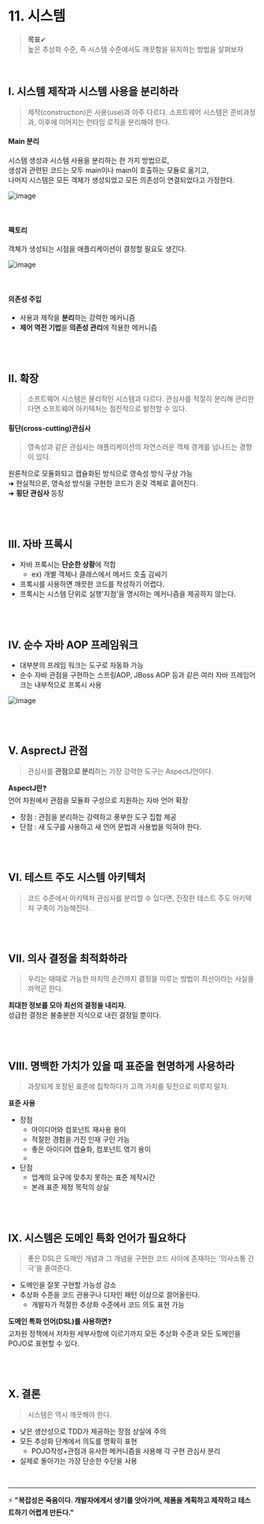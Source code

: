 # 11. 시스템

> **목표**✔ <br>
> 높은 추상화 수준, 즉 시스템 수준에서도 깨끗함을 유지하는 방법을 살펴보자
<br>

## I. 시스템 제작과 시스템 사용을 분리하라
> 제작(construction)은 사용(use)과 아주 다르다. 소프트웨어 시스템은 준비과정과, 이후에 이어지는 런타임 로직을 분리해야 한다.

#### Main 분리
시스템 생성과 시스템 사용을 분리하는 한 가지 방법으로, <br>
생성과 관련된 코드는 모두 main이나 main이 호출하는 모듈로 옮기고, <br>
나머지 시스템은 모든 객체가 생성되었고 모든 의존성이 연결되었다고 가정한다.

![image](https://user-images.githubusercontent.com/63613093/126901903-d0ed24d0-f447-41ab-a7ee-9728f5e6fbbc.png)

<br>

#### 팩토리
객체가 생성되는 시점을 애플리케이션이 결정할 필요도 생긴다.

![image](https://user-images.githubusercontent.com/63613093/126901911-ba641d22-0400-4db8-9511-7b18cc983b4c.png)

<br>

#### 의존성 주입
- 사용과 제작을 **분리**하는 강력한 메커니즘 
- **제어 역전 기법**을 **의존성 관리**에 적용한 메커니즘

<br><br>

## II. 확장
> 소프트웨어 시스템은 물리적인 시스템과 다르다. 관심사를 적절히 분리해 관리한다면 소프트웨어 아키텍처는 점진적으로 발전할 수 있다.

#### 횡단(cross-cutting)관심사
> 영속성과 같은 관심사는 애플리케이션의 자연스러운 객체 경계를 넘나드는 경향이 있다.

원론적으로 모듈화되고 캡슐화된 방식으로 영속성 방식 구상 가능 <br>
➜ 현실적으론, 영속성 방식을 구현한 코드가 온갖 객체로 흩어진다. <br>
➜ **횡단 관심사** 등장

<br><br>

## III. 자바 프록시
- 자바 프록시는 **단순한 상황**에 적합 <br>
  - ex) 개별 객체나 클래스에서 메서드 호출 감싸기
- 프록시를 사용하면 깨끗한 코드를 작성하기 어렵다. 
- 프록시는 시스템 단위로 실행'지점'을 명시하는 메커니즘을 제공하지 않는다.

<br><br>

## IV. 순수 자바 AOP 프레임워크
- 대부분의 프레임 워크는 도구로 자동화 가능
- 순수 자바 관점을 구현하는 스프링AOP, JBoss AOP 등과 같은 여러 자바 프레임어크는 내부적으로 프록시 사용

![image](https://user-images.githubusercontent.com/63613093/126902295-2963d79d-c929-4579-a3e7-8e1d7c4ddd90.png)

<br><br>

## V. AsprectJ 관점
> 관심사를 **관점으로 분리**하는 가장 강력한 도구는 AspectJ언어다.

**AspectJ란**❓ <br>
언어 차원에서 관점을 모듈화 구성으로 지원하는 자바 언어 확장 <br>
- 장점 : 관점을 분리하는 강력하고 풍부한 도구 집합 제공
- 단점 : 새 도구를 사용하고 새 언어 문법과 사용법을 익혀야 한다.

<br><br>

## VI. 테스트 주도 시스템 아키텍처 
> 코드 수준에서 아키텍처 관심사를 분리할 수 있다면, 진정한 테스트 주도 아키텍처 구축이 가능해진다.

<br><br>

## VII. 의사 결정을 최적화하라
> 우리는 때때로 가능한 마지막 순간까지 결정을 미루는 방법이 최선이라는 사실을 까먹곤 한다.

**최대한 정보를 모아 최선의 결정을 내리자.** <br>
성급한 결정은 불충분한 지식으로 내린 결정일 뿐이다.
 
<br><br>

## VIII. 명백한 가치가 있을 때 표준을 현명하게 사용하라
> 과장되게 포장된 표준에 집착하다가 고객 가치를 뒷전으로 미루지 말자.

**표준 사용**
- 장점
  - 아이디어와 컴포넌트 재사용 용이
  - 적절한 경험을 가진 인재 구인 가능
  - 좋은 아이디어 캡슐화, 컴포넌트 엮기 용이
  - 
- 단점
  - 업계의 요구에 맞추지 못하는 표준 제작시간
  - 본래 표준 제정 목적의 상실

<br><br>

## IX. 시스템은 도메인 특화 언어가 필요하다
> 좋은 DSL은 도메인 개념과 그 개념을 구현한 코드 사이에 존재하는 '의사소통 간극'을 줄여준다.

- 도메인을 잘못 구현할 가능성 감소
- 추상화 수준을 코드 관용구나 디자인 패턴 이상으로 끌어올린다.
  - 개발자가 적절한 추상화 수준에서 코드 의도 표현 가능

**도메인 특화 언어(DSL)를 사용하면**❓ <br>
고차원 정책에서 저차원 세부사항에 이르기까지 모든 추상화 수준과 모든 도메인을 POJO로 표현할 수 있다.
   
<br><br>

## X. 결론
> 시스템은 역시 깨끗해야 한다.

- 낮은 생산성으로 TDD가 제공하는 장점 상실에 주의
- 모든 추상화 단계에서 의도를 명확히 표현
  - POJO작성+관점과 유사한 메커니즘을 사용해 각 구현 관심사 분리
- 실제로 돌아가는 가장 단순한 수단을 사용


<br>

***

⚡ **"복잡성은 죽음이다. 개발자에게서 생기를 앗아가며, 제품을 계획하고 제작하고 테스트하기 어렵게 만든다."**




